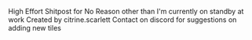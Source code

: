High Effort Shitpost for No Reason other than I'm currently on standby at work
Created by citrine.scarlett
Contact on discord for suggestions on adding new tiles